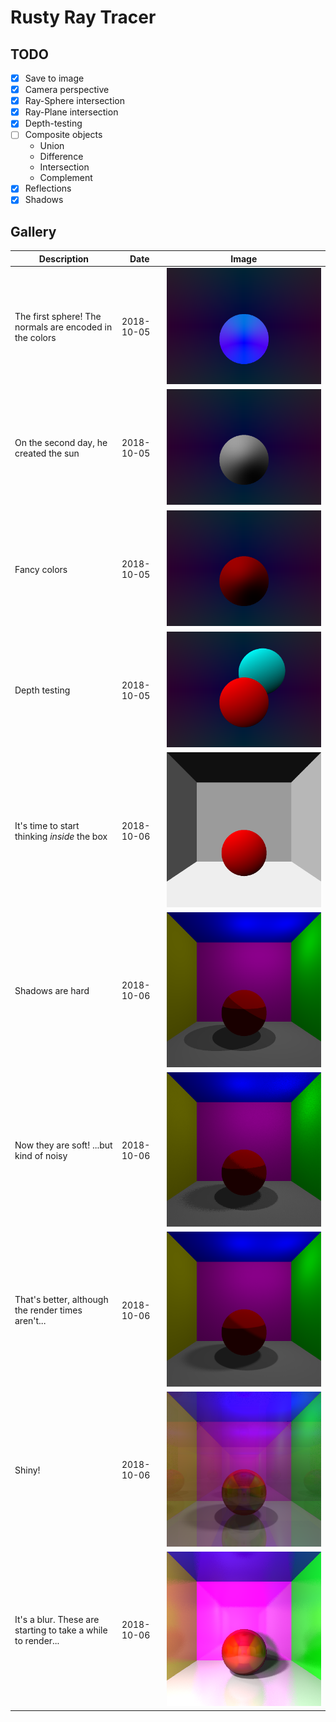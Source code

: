 # Rusty Ray Tracer

## TODO

- [X] Save to image
- [X] Camera perspective
- [X] Ray-Sphere intersection
- [X] Ray-Plane intersection
- [X] Depth-testing
- [ ] Composite objects
  - Union
  - Difference
  - Intersection
  - Complement
- [X] Reflections
- [X] Shadows

## Gallery

| Description | Date | Image |
| --- | ---  | --- |
| The first sphere! The normals are encoded in the colors | 2018-10-05 | ![](gallery/out0.png) |
| On the second day, he created the sun | 2018-10-05 | ![](gallery/out1.png) |
| Fancy colors | 2018-10-05 | ![](gallery/out2.png) |
| Depth testing | 2018-10-05 | ![](gallery/out3.png) |
| It's time to start thinking *inside* the box | 2018-10-06 | ![](gallery/out4.png) |
| Shadows are hard | 2018-10-06 | ![](gallery/out5.png) |
| Now they are soft! ...but kind of noisy | 2018-10-06 | ![](gallery/out6.png) |
| That's better, although the render times aren't... | 2018-10-06 | ![](gallery/out7.png) |
| Shiny! | 2018-10-06 | ![](gallery/out8.png) |
| It's a blur. These are starting to take a while to render... | 2018-10-06 | ![](gallery/out9.png) |

